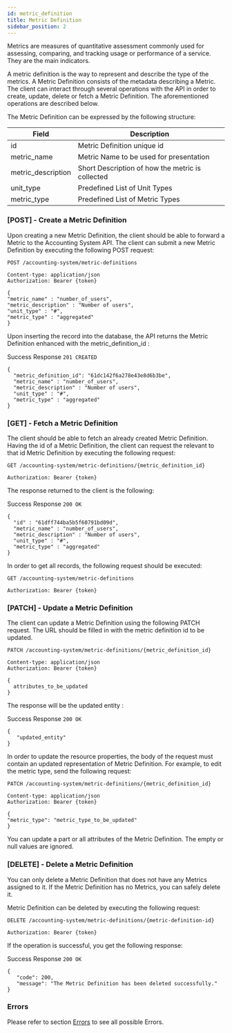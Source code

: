```yaml
---
id: metric_definition
title: Metric Definition
sidebar_position: 2
---
```


Metrics are measures of quantitative assessment commonly used for assessing, comparing, and tracking usage or performance of a service. They are the main indicators.

A metric definition is the way to represent and describe the type of the metrics.  A Metric Definition consists of the metadata describing a Metric. The client can interact through several operations with the API in order to create, update, delete or fetch a Metric Definition. The aforementioned operations are described below.

The Metric Definition can be expressed by the following structure:

| Field          	| Description   	                      | 
|------------------	|---------------------------------------- |
| id             	| Metric Definition unique id             |
| metric_name      	| Metric Name to be used for presentation |
| metric_description      	| Short Description of how the metric is collected |
| unit_type      	| Predefined List of Unit Types |
| metric_type      	| Predefined List of Metric Types |

### [POST] - Create a Metric Definition

Upon creating a new Metric Definition, the client should be able to forward a Metric to the Accounting System API.
The client can submit a new Metric Definition by executing the following POST request:

```
POST /accounting-system/metric-definitions

Content-type: application/json
Authorization: Bearer {token}

{
"metric_name" : "number_of_users",
"metric_description" : "Number of users",
"unit_type" : "#",
"metric_type" : "aggregated"
}
```

Upon inserting the record into the database, the API returns the Metric Definition enhanced with the metric_definition_id :

Success Response `201 CREATED`

```
{
  "metric_definition_id": "61dc142f6a278e43e8d6b3be",
  "metric_name" : "number_of_users",
  "metric_description" : "Number of users",
  "unit_type" : "#",
  "metric_type" : "aggregated"
}
```

### [GET] - Fetch a Metric Definition

The client should be able to fetch an already created Metric Definition. Having the id of a Metric Definition, the client can request the relevant to that id Metric Definition by executing the following request:

```
GET /accounting-system/metric-definitions/{metric_definition_id}

Authorization: Bearer {token}
```

The response returned to the client is the following:

Success Response `200 OK`
```
{
  "id" : "61dff744ba5b5f60791bd09d",
  "metric_name" : "number_of_users",
  "metric_description" : "Number of users",
  "unit_type" : "#",
  "metric_type" : "aggregated"
}
```

In order to get all records, the following request should be executed:

```
GET /accounting-system/metric-definitions

Authorization: Bearer {token}
```

### [PATCH] - Update a Metric Definition

The client can update a Metric Definition using the following PATCH request. The URL should be filled in with the metric definition id to be updated.

```
PATCH /accounting-system/metric-definitions/{metric_definition_id}

Content-type: application/json
Authorization: Bearer {token}

{
  attributes_to_be_updated
}
```

The response will be the updated entity :

Success Response `200 OK`

```
{
   "updated_entity"
}
```

In order to update the resource properties, the body of the request must contain an updated representation of Metric Definition. For example, to edit the metric type, send the following request:

```
PATCH /accounting-system/metric-definitions/{metric_definition_id}

Content-type: application/json
Authorization: Bearer {token}

{  
"metric_type": "metric_type_to_be_updated"
}
```

You can update a part or all attributes of the Metric Definition. The empty or null values are ignored.

### [DELETE] - Delete a Metric Definition

You can only delete a Metric Definition that does not have any Metrics assigned to it. If the Metric Definition has no Metrics, you can safely delete it.

Metric Definition can be deleted by executing the following request:

```
DELETE /accounting-system/metric-definitions/{metric-definition-id}

Authorization: Bearer {token}
```

If the operation is successful, you get the following response:

Success Response `200 OK`
```
{
   "code": 200,
   "message": "The Metric Definition has been deleted successfully."
}
```

### Errors

Please refer to section [Errors](./api_errors) to see all possible Errors.